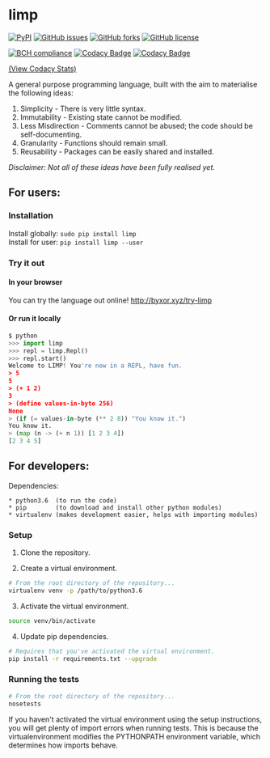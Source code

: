 # limp

[![PyPI](https://img.shields.io/pypi/v/limp.svg)](https://pypi.python.org/pypi/limp) [![GitHub issues](https://img.shields.io/github/issues/byxor/limp.svg)](https://github.com/byxor/limp/issues) [![GitHub forks](https://img.shields.io/github/forks/byxor/limp.svg)](https://github.com/byxor/limp/network) [![GitHub license](https://img.shields.io/badge/license-GPLv3-blue.svg)](https://raw.githubusercontent.com/byxor/limp/master/LICENSE)

[![BCH compliance](https://bettercodehub.com/edge/badge/byxor/limp?branch=master)](https://bettercodehub.com/) [![Codacy Badge](https://api.codacy.com/project/badge/Grade/d62bf84d8b6f45348847f791eae01690)](https://www.codacy.com/app/byxor/limp?utm_source=github.com&utm_medium=referral&utm_content=byxor/limp&utm_campaign=badger) [![Codacy Badge](https://api.codacy.com/project/badge/Coverage/d62bf84d8b6f45348847f791eae01690)](https://www.codacy.com/app/byxor/limp?utm_source=github.com&utm_medium=referral&utm_content=byxor/limp&utm_campaign=Badge_Coverage)

[(View Codacy Stats)](https://www.codacy.com/app/byxor/limp/dashboard)


A general purpose programming language, built with the aim to materialise the following ideas:

1. Simplicity - There is very little syntax.
2. Immutability - Existing state cannot be modified.
3. Less Misdirection - Comments cannot be abused; the code should be self-documenting.
4. Granularity - Functions should remain small.
5. Reusability - Packages can be easily shared and installed.

_Disclaimer: Not all of these ideas have been fully realised yet._

## For users:

### Installation

Install globally: `sudo pip install limp`  
Install for user: `pip install limp --user`

### Try it out

#### In your browser

You can try the language out online! http://byxor.xyz/try-limp

#### Or run it locally

```python
$ python
>>> import limp
>>> repl = limp.Repl()
>>> repl.start()
Welcome to LIMP! You're now in a REPL, have fun.
> 5
5
> (+ 1 2)
3
> (define values-in-byte 256)
None
> (if (= values-in-byte (** 2 8)) "You know it.")
You know it.
> (map (n -> (+ n 1)) [1 2 3 4])
[2 3 4 5]
```

## For developers:

Dependencies:
```
* python3.6  (to run the code)
* pip        (to download and install other python modules)
* virtualenv (makes development easier, helps with importing modules)
```

### Setup

1. Clone the repository.

2. Create a virtual environment.
 ```bash
 # From the root directory of the repository...
 virtualenv venv -p /path/to/python3.6
 ```
 
3. Activate the virtual environment.
 ```bash
 source venv/bin/activate
 ```
 
4. Update pip dependencies.
 ```bash
 # Requires that you've activated the virtual environment.
 pip install -r requirements.txt --upgrade
 ```
 
### Running the tests
```bash
# From the root directory of the repository...
nosetests
```

If you haven't activated the virtual environment using the setup instructions, you will get plenty of import errors when running tests. This is because the virtualenvironment modifies the PYTHONPATH environment variable, which determines how imports behave.
